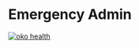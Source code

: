 # Emergency Admin
[![oko health](https://badger.yandex-team.ru/oko/repo/carsharing/ya-drive-admin/health.svg?repoFilter=emergency_admin)](https://oko.yandex-team.ru/repo/carsharing/ya-drive-admin?repoFilter=emergency_admin)
